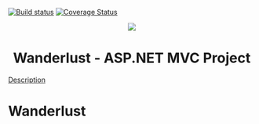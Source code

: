 [![Build status](https://ci.appveyor.com/api/projects/status/26tp36nvdh6924up?svg=true)](https://ci.appveyor.com/project/loriyanaa/wanderlust)
[![Coverage Status](https://coveralls.io/repos/github/loriyanaa/Wanderlust/badge.svg?branch=master)](https://coveralls.io/github/loriyanaa/Wanderlust?branch=master)

<p align="center">
<a href="http://academy.telerik.com/">
<img src="https://camo.githubusercontent.com/08ecbe7b67d65cc7c6990787e2836b27b4296f2d/68747470733a2f2f7261772e6769746875622e636f6d2f666c65787472792f54656c6572696b2d41636164656d792f6d61737465722f50726f6772616d6d696e6725323077697468253230432532332f436f6465732f4f746865722f54656c6572696b2e706e67"/>
</a>

<h1 align="center">Wanderlust - ASP.NET MVC Project</h1>

[Description](https://github.com/TelerikAcademy/ASP.NET-MVC/blob/master/resources/Final%20Project/2017/README.md)

# Wanderlust

